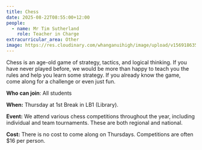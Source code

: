 ```yaml
---
title: Chess
date: 2025-08-22T08:55:00+12:00
people:
  - name: Mr Tim Sutherland
    role: Teacher in Charge
extracurricular_area: Other
image: https://res.cloudinary.com/whanganuihigh/image/upload/v1569186352/Performing%20Arts/Chess.jpg
---
```

Chess is an age-old game of strategy, tactics, and logical thinking. If you have never played before, we would be more than happy to teach you the rules and help you learn some strategy. If you already know the game, come along for a challenge or even just fun.

**Who can join**: All students

**When:** Thursday at 1st Break in LB1 (Library).

**Event:** We attend various chess competitions throughout the year, including individual and team tournaments. These are both regional and national.

**Cost:** There is no cost to come along on Thursdays. Competitions are often $16 per person.
